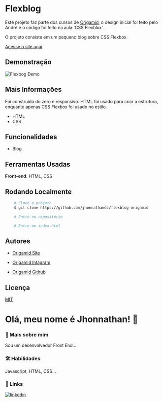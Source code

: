 # Flexblog

Este projeto faz parte dos cursos de [Origamid](https://www.origamid.com), o design inicial foi feito pelo André e o código foi feito na aula 'CSS Flexblox'.

O projeto consiste em um pequeno blog sobre CSS Flexbox.

[Acesse o site aqui](https://flexblogorigamid.vercel.app/)
## Demonstração

![Flexbog Demo](https://user-images.githubusercontent.com/82620787/172502339-2e29e411-2a96-4057-b002-201953fcead6.png)

## Mais Informações

Foi construído do zero e responsivo. HTML foi usado para criar a estrutura, enquanto apenas CSS Flexbox foi usado no estilo.
- HTML
- CSS

## Funcionalidades

- Blog

## Ferramentas Usadas

**Front-end:** HTML, CSS

## Rodando Localmente

```bash
    # Clone o projeto
    $ git clone https://github.com/jhonnathandc/flexblog-origamid
    
    # Entre no repositório

    # Entre em index.html
```

## Autores

- [Origamid Site](https://www.origamid.com)

- [Origamid Intagram](https://www.instagram.com/origamid.cursos/)

- [Origamid Github](https://github.com/origamid)

## Licença

[MIT](https://choosealicense.com/licenses/mit/)

# Olá, meu nome é Jhonnathan! 👋


### 🚀 Mais sobre mim
Sou um desenvolvedor Front End...

### 🛠 Habilidades
Javascript, HTML, CSS...


### 🔗 Links
[![linkedin](https://img.shields.io/badge/linkedin-0A66C2?style=for-the-badge&logo=linkedin&logoColor=white)](https://www.linkedin.com/in/jhonnathan-cora-6427661b0/)
